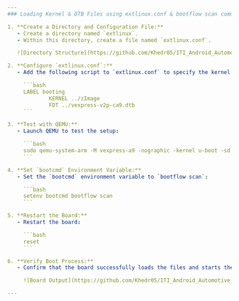 ```yaml
---
### Loading Kernel & DTB Files using extlinux.conf & bootflow scan command

1. **Create a Directory and Configuration File:**
   - Create a directory named `extlinux`.
   - Within this directory, create a file named `extlinux.conf`.

   ![Directory Structure](https://github.com/Khedr05/ITI_Android_Automotive_Track/blob/main/04_Embedded_Linux/00_Tasks/02_bootingViaExtlinux/img/00_tree.png)

2. **Configure `extlinux.conf`:**
   - Add the following script to `extlinux.conf` to specify the kernel (`zImage`) and device tree (`vexpress-v2p-ca9.dtb`) files:

     ```bash
     LABEL booting
             KERNEL ../zImage
             FDT ../vexpress-v2p-ca9.dtb
     ```

3. **Test with QEMU:**
   - Launch QEMU to test the setup:

     ```bash
     sudo qemu-system-arm -M vexpress-a9 -nographic -kernel u-boot -sd sd.img
     ```

4. **Set `bootcmd` Environment Variable:**
   - Set the `bootcmd` environment variable to `bootflow scan`:

     ```bash
     setenv bootcmd bootflow scan
     ```

5. **Restart the Board:**
   - Restart the board:

     ```bash
     reset
     ```

6. **Verify Boot Process:**
   - Confirm that the board successfully loads the files and starts the kernel:

     ![Board Output](https://github.com/Khedr05/ITI_Android_Automotive_Track/blob/main/04_Embedded_Linux/00_Tasks/02_bootingViaExtlinux/img/01_res.png)

---
```

